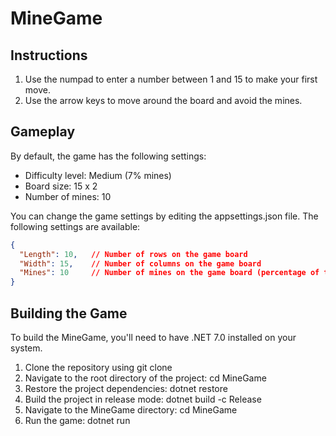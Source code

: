 # MineGame

## Instructions
1. Use the numpad to enter a number between 1 and 15 to make your first move.
2. Use the arrow keys to move around the board and avoid the mines.

## Gameplay
By default, the game has the following settings:

* Difficulty level: Medium (7% mines)
* Board size: 15 x 2
* Number of mines: 10

You can change the game settings by editing the appsettings.json file. The following settings are available:

```json
{
  "Length": 10,   // Number of rows on the game board
  "Width": 15,    // Number of columns on the game board
  "Mines": 10     // Number of mines on the game board (percentage of tiles)
}
```

## Building the Game

To build the MineGame, you'll need to have .NET 7.0 installed on your system.

1. Clone the repository using git clone
2. Navigate to the root directory of the project: cd MineGame
3. Restore the project dependencies: dotnet restore
4. Build the project in release mode: dotnet build -c Release
5. Navigate to the MineGame directory: cd MineGame
6. Run the game: dotnet run